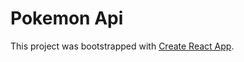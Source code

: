 # Pokemon Api

This project was bootstrapped with [Create React App](https://github.com/facebook/create-react-app).




